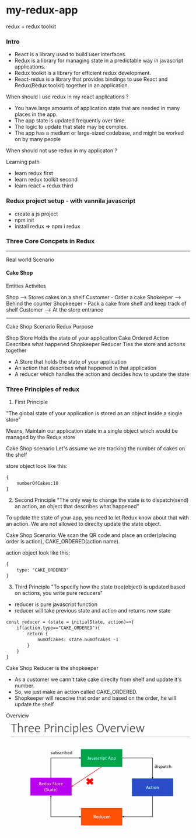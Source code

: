 # my-redux-app

redux + redux toolkit

### Intro

- React is a library used to build user interfaces.
- Redux is a library for managing state in a predictable way in javascript applications.
- Redux toolkit is a library for efficient redux development.
- React-redux is a library that provides bindings to use React and Redux(Redux toolkit) together in an application.

When should I use redux in my react applications ?

- You have large amounts of application state that are needed in many places in the app.
- The app state is updated frequently over time.
- The logic to update that state may be complex.
- The app has a medium or large-sized codebase, and might be worked on by many people

When should not use redux in my applicaton ?

Learning path

- learn redux first
- learn redux toolkit second
- learn react + redux third

### Redux project setup - with vannila javascript

- create a js project
- npm init
- install redux => npm i redux

### Three Core Concpets in Redux

---

Real world Scenario

#### Cake Shop

Entities Activites

Shop --> Stores cakes on a shelf Customer - Order a cake
Shokeeper --> Behind the counter Shopkeeper - Pack a cake from shelf and keep track of shelf
Customer --> At the store entrance

---

Cake Shop Scenario Redux Purpose

Shop Store Holds the state of your application
Cake Ordered Action Describes what happened
Shopkeeper Reducer Ties the store and actions together

- A Store that holds the state of your application
- An action that describes what happened in that application
- A reducer which handles the action and decides how to update the state

### Three Principles of redux

1. First Principle

"The global state of your application is stored as an object inside a single store"

Means, Maintain our application state in a single object which would be managed by the Redux store

Cake Shop scenario
Let's assume we are tracking the number of cakes on the shelf

store object look like this:

```
{
    numberOfCakes:10
}
```

2. Second Principle
   "The only way to change the state is to dispatch(send) an action, an object that describes what happened"

To update the state of your app, you need to let Redux know about that with an action.
We are not allowed to direclty update the state object.

Cake Shop Scenario:
We scan the QR code and place an order(placing order is action), CAKE_ORDERED(action name).

action object look like this:

```
{
    type: "CAKE_ORDERED"
}
```

3. Third Principle
   "To specify how the state tree(object) is updated based on actions, you write pure reducers"

- reducer is pure javascript function
- reducer will take previous state and action and returns new state

```
const reducer = (state = initialState, action)=>{
    if(action.type=="CAKE_ORDERED"){
        return {
            numOfCakes: state.numOfcakes -1
        }
    }
}
```

Cake Shop
Reducer is the shopkeeper

- As a customer we cann't take cake direclty from shelf and update it's number.
- So, we just make an action called CAKE_ORDERED.
- Shopkeeper will rececive that order and based on the order, he will update the shelf

Overview
![Redux overview](./redux_overview.png)
